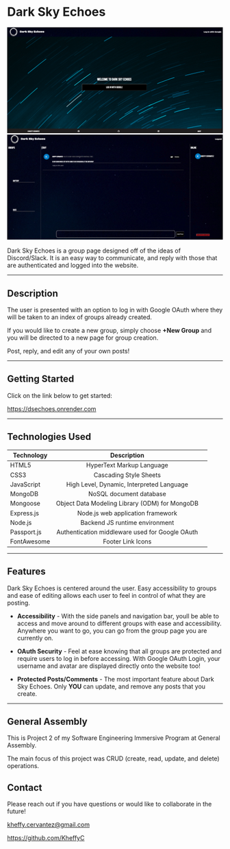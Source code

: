 # Dark Sky Echoes

<div align="center">
    <img src="./public/images/splashPage.png">
</div>
<div align="center">
    <img src="./public/images/groupPage.png">
</div>

Dark Sky Echoes is a group page designed off of the ideas of Discord/Slack. It is an easy way to communicate, and reply with those that are authenticated and logged into the website. 
***
## Description
The user is presented with an option to log in with Google OAuth where they will be taken to an index of groups already created. 

If you would like to create a new group, simply choose **+New Group** and you will be directed to a new page for group creation. 

Post, reply, and edit any of your own posts! 

***
## Getting Started
Click on the link below to get started: 

https://dsechoes.onrender.com

***
## Technologies Used

| Technology    | Description      |  |
| ------------- |:-------------:| -----:|
| HTML5     | HyperText Markup Language |  |
| CSS3      | Cascading Style Sheets      |  |
| JavaScript | High Level, Dynamic, Interpreted Language      |  |
| MongoDB | NoSQL document database   |  |
| Mongoose | Object Data Modeling Library (ODM) for MongoDB      |  |
| Express.js | Node.js web application framework     |  |
| Node.js |   Backend JS runtime environment    |  |
| Passport.js | Authentication middleware used for Google OAuth     |  |
| FontAwesome | Footer Link Icons      |  |

***
## Features 
Dark Sky Echoes is centered around the user. Easy accessibility to groups and ease of editing allows each user to feel in control of what they are posting. 

- **Accessibility** - With the side panels and navigation bar, youll be able to access and move around to different groups with ease and accessibility. Anywhere you want to go, you can go from the group page you are currently on. 

-  **OAuth Security** - Feel at ease knowing that all groups are protected and require users to log in before accessing. With Google OAuth Login, your username and avatar are displayed directly onto the website too! 

- **Protected Posts/Comments** - The most important feature about Dark Sky Echoes. Only **YOU** can update, and remove any posts that you create. 

***
## General Assembly
This is Project 2 of my Software Engineering Immersive Program at General Assembly. 

The main focus of this project was CRUD (create, read, update, and delete) operations. 

## Contact
Please reach out if you have questions or would like to collaborate in the future!

kheffy.cervantez@gmail.com

https://github.com/KheffyC

